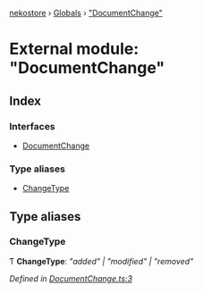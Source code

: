 [nekostore](../README.md) › [Globals](../globals.md) › ["DocumentChange"](_documentchange_.md)

# External module: "DocumentChange"

## Index

### Interfaces

* [DocumentChange](../interfaces/_documentchange_.documentchange.md)

### Type aliases

* [ChangeType](_documentchange_.md#changetype)

## Type aliases

###  ChangeType

Ƭ **ChangeType**: *"added" | "modified" | "removed"*

*Defined in [DocumentChange.ts:3](https://github.com/esnya/nekostore/blob/4486881/src/DocumentChange.ts#L3)*
